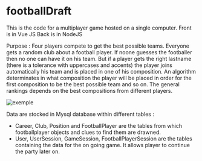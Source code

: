 # footballDraft
This is the code for a multiplayer game hosted on a single computer.
Front is in Vue JS
Back is in NodeJS

Purpose :
Four players compete to get the best possible teams. Everyone gets a random club about a football player. If noone guesses the footballer then no one can have it on his team.
But if a player gets the right lastname (there is a tolerance with uppercases and accents) the player joins automatically his team and is placed in one of his composition.
An algorithm determinates in what composition the player will be placed in order for the first composition to be the best possible team and so on.
The general rankings depends on the best compositions from different players.

![exemple](https://github.com/hotgavial/footballDraft/assets/71531000/2ae94b64-dadd-40df-a857-3cd5380887f2)

Data are stocked in Mysql database within different tables :
- Career, Club, Position and FootballPlayer are the tables from which footballplayer objects and clues to find them are drawned.
- User, UserSession, GameSession, FootballPlayerSession are the tables containing the data for the on going game. It allows player to continue the party later on.

  
